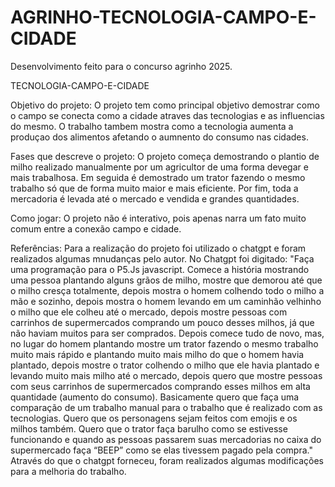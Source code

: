 # AGRINHO-TECNOLOGIA-CAMPO-E-CIDADE
Desenvolvimento feito para o concurso agrinho  2025.

TECNOLOGIA-CAMPO-E-CIDADE

Objetivo do projeto:
    O projeto tem como principal objetivo demostrar como o campo se conecta como a cidade atraves das tecnologias e as influencias do mesmo. O trabalho tambem mostra como a tecnologia aumenta a produçao dos alimentos afetando o aumnento do consumo nas cidades.


Fases que descreve o projeto:
    O projeto começa demostrando o plantio de  milho realizado manualmente por um agricultor de uma forma devegar e mais trabalhosa. Em seguida é demostrado um trator fazendo o mesmo trabalho só que de forma muito maior e mais eficiente. Por fim, toda a mercadoria é levada até o mercado e vendida e grandes quantidades.


Como jogar:
    O projeto não é interativo, pois apenas narra um fato muito comum entre a conexão campo e cidade.



Referências:
    Para a realização do projeto foi utilizado o chatgpt e foram realizados algumas mnudanças pelo autor. No Chatgpt foi digitado: "Faça uma programação para o P5.Js javascript. Comece a história mostrando uma pessoa plantando alguns grãos de milho, mostre que demorou até que o milho cresça totalmente, depois mostra o homem colhendo todo o milho a mão e sozinho, depois mostra o homem levando em um caminhão velhinho o milho que ele colheu até o mercado, depois mostre pessoas com carrinhos de supermercados comprando um pouco desses milhos, já que não haviam muitos para ser comprados. Depois comece tudo de novo, mas, no lugar do homem plantando mostre um trator fazendo o mesmo trabalho muito mais rápido e plantando muito mais milho do que o homem havia plantado, depois mostre o trator colhendo o milho que ele havia plantado e levando muito mais milho até o mercado, depois quero que mostre pessoas com seus carrinhos de supermercados comprando esses milhos em alta quantidade (aumento do consumo). Basicamente quero que faça uma comparação de um trabalho manual para o trabalho que é realizado com as tecnologias. Quero que os personagens sejam feitos com emojis e os milhos também. Quero que o trator faça barulho como se estivesse funcionando e quando as pessoas passarem suas mercadorias no caixa do supermercado faça “BEEP” como se elas tivessem pagado pela compra." Através do que o chatgpt forneceu, foram realizados algumas modificações para a melhoria do trabalho.

